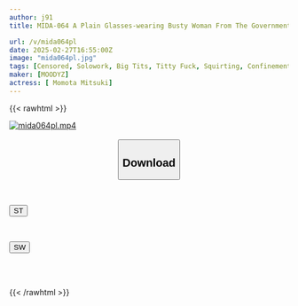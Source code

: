 ```yaml
---
author: j91
title: MIDA-064 A Plain Glasses-wearing Busty Woman From The Government Office Who Came To Ask For An Eviction Is Confined And Has An Orgasm. Her J-cup Nipples Are Rock Hard And Her Divine Breasts Are Massaged! I Had A Crab-legged Orgasm With The Stubborn Old Man's Virile Piston. Mitsuki Momota

url: /v/mida064pl
date: 2025-02-27T16:55:00Z
image: "mida064pl.jpg"
tags: [Censored, Solowork, Big Tits, Titty Fuck, Squirting, Confinement, Kiss	]
maker: [MOODYZ]
actress: [ Momota Mitsuki]
---
```



{{< rawhtml >}}

<div class="video" data-videoid="M7QvRJMlmAfm7qz">
    <a href="javascript:;">
        <img src="/v/mida064pl/mida064pl.jpg" width="WIDTH" height="HEIGHT" alt="mida064pl.mp4" loading="lazy">
    </a>
</div>

<script type="text/javascript" src="https://j91.asia/asset/on-demand-st.js"></script>

<br>
  <link rel="stylesheet" href="https://j91.asia/asset/bs5.css">
  
  <center>
  <button class="btn btn-primary" type="button" data-bs-toggle="collapse" data-bs-target=".multi-collapse" aria-expanded="false" aria-controls="multiCollapseExample1 multiCollapseExample2"><h2>Download</h2></button></center>
</p>
<div class="row">
  <div class="col">
    <div class="collapse multi-collapse" id="multiCollapseExample1">
      <div class="card card-body">
	      	      <br>
<div class="buttons">  
<p><a href="/v/mida064pl/st.html" target="_blank"><button class="btn-hover color-3"><i class="fa fa-download"></i> ST</button></a></p></div>
    </div>
  </div>
</div>
  <div class="col">
    <div class="collapse multi-collapse" id="multiCollapseExample2">
      <div class="card card-body">
	      <br>
<div class="buttons">
<p><a href="/v/mida064pl/sw.html" target="_blank"><button class="btn-hover color-2"><i class="fa fa-download"></i> SW</button></a></p></div>
<br><br>
      </div>
    </div>
  </div>
</div>

{{< /rawhtml >}}